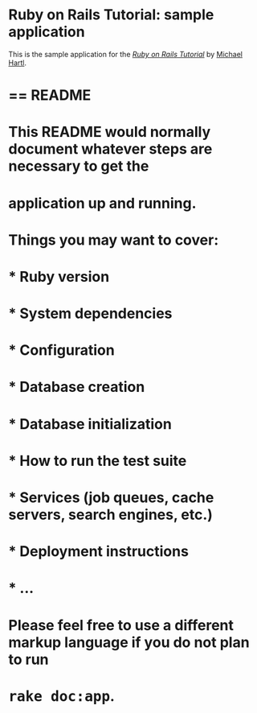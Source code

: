 # Ruby on Rails Tutorial: sample application

This is the sample application for
the [*Ruby on Rails Tutorial*](http://railstutorial.org/)
by [Michael Hartl](http://michaelhartl.com/).

# == README
# 
# This README would normally document whatever steps are necessary to get the
# application up and running.
# 
# Things you may want to cover:
# 
# * Ruby version
# 
# * System dependencies
# 
# * Configuration
# 
# * Database creation
# 
# * Database initialization
# 
# * How to run the test suite
# 
# * Services (job queues, cache servers, search engines, etc.)
# 
# * Deployment instructions
# 
# * ...
# 
# 
# Please feel free to use a different markup language if you do not plan to run
# <tt>rake doc:app</tt>.
